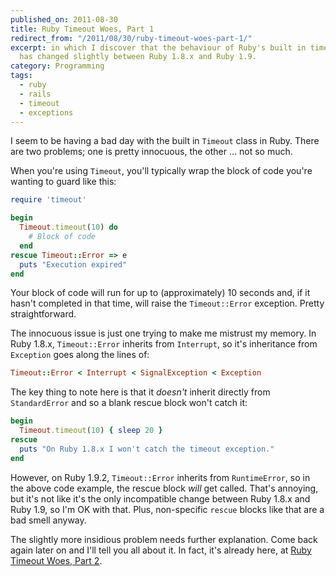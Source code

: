 ```yaml
---
published_on: 2011-08-30
title: Ruby Timeout Woes, Part 1
redirect_from: "/2011/08/30/ruby-timeout-woes-part-1/"
excerpt: in which I discover that the behaviour of Ruby's built in timeout mechanism
  has changed slightly between Ruby 1.8.x and Ruby 1.9.
category: Programming
tags:
  - ruby
  - rails
  - timeout
  - exceptions
---
```

I seem to be having a bad day with the built in `Timeout` class in Ruby. There are two problems; one is pretty innocuous, the other ... not so much.

When you're using `Timeout`, you'll typically wrap the block of code you're wanting to guard like this:

```ruby
require 'timeout'

begin
  Timeout.timeout(10) do
    # Block of code
  end
rescue Timeout::Error => e
  puts "Execution expired"
end
```

Your block of code will run for up to (approximately) 10 seconds and, if it hasn't completed in that time, will raise the `Timeout::Error` exception. Pretty straightforward.

The innocuous issue is just one trying to make me mistrust my memory. In Ruby 1.8.x, `Timeout::Error` inherits from `Interrupt`, so it's inheritance from `Exception` goes along the lines of:

```ruby
Timeout::Error < Interrupt < SignalException < Exception
```

The key thing to note here is that it *doesn't* inherit directly from `StandardError` and so a blank rescue block won't catch it:

```ruby
begin
  Timeout.timeout(10) { sleep 20 }
rescue
  puts "On Ruby 1.8.x I won't catch the timeout exception."
end
```

However, on Ruby 1.9.2, `Timeout::Error` inherits from `RuntimeError`, so in the above code example, the rescue block *will* get called. That's annoying, but it's not like it's the only incompatible change between Ruby 1.8.x and Ruby 1.9, so I'm OK with that. Plus, non-specific `rescue` blocks like that are a bad smell anyway.

The slightly more insidious problem needs further explanation. Come back again later on and I'll tell you all about it. In fact, it's already here, at [Ruby Timeout Woes, Part 2](/articles/ruby-timeout-woes-part-2/).
